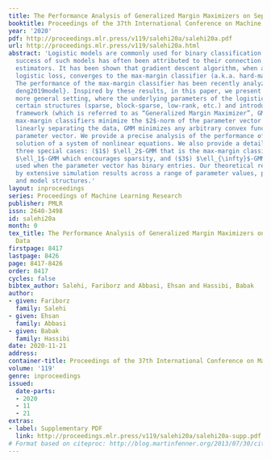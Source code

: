 ```yaml
---
title: The Performance Analysis of Generalized Margin Maximizers on Separable Data
booktitle: Proceedings of the 37th International Conference on Machine Learning
year: '2020'
pdf: http://proceedings.mlr.press/v119/salehi20a/salehi20a.pdf
url: http://proceedings.mlr.press/v119/salehi20a.html
abstract: 'Logistic models are commonly used for binary classification tasks. The
  success of such models has often been attributed to their connection to maximum-likelihood
  estimators. It has been shown that gradient descent algorithm, when applied on the
  logistic loss, converges to the max-margin classifier (a.k.a. hard-margin SVM).
  The performance of the max-margin classifier has been recently analyzed in \cite{montanari2019generalization,
  deng2019model}. Inspired by these results, in this paper, we present and study a
  more general setting, where the underlying parameters of the logistic model possess
  certain structures (sparse, block-sparse, low-rank, etc.) and introduce a more general
  framework (which is referred to as “Generalized Margin Maximizer”, GMM). While classical
  max-margin classifiers minimize the $2$-norm of the parameter vector subject to
  linearly separating the data, GMM minimizes any arbitrary convex function of the
  parameter vector. We provide a precise analysis of the performance of GMM via the
  solution of a system of nonlinear equations. We also provide a detailed study for
  three special cases: ($1$) $\ell_2$-GMM that is the max-margin classifier, ($2$)
  $\ell_1$-GMM which encourages sparsity, and ($3$) $\ell_{\infty}$-GMM which is often
  used when the parameter vector has binary entries. Our theoretical results are validated
  by extensive simulation results across a range of parameter values, problem instances,
  and model structures.'
layout: inproceedings
series: Proceedings of Machine Learning Research
publisher: PMLR
issn: 2640-3498
id: salehi20a
month: 0
tex_title: The Performance Analysis of Generalized Margin Maximizers on Separable
  Data
firstpage: 8417
lastpage: 8426
page: 8417-8426
order: 8417
cycles: false
bibtex_author: Salehi, Fariborz and Abbasi, Ehsan and Hassibi, Babak
author:
- given: Fariborz
  family: Salehi
- given: Ehsan
  family: Abbasi
- given: Babak
  family: Hassibi
date: 2020-11-21
address: 
container-title: Proceedings of the 37th International Conference on Machine Learning
volume: '119'
genre: inproceedings
issued:
  date-parts:
  - 2020
  - 11
  - 21
extras:
- label: Supplementary PDF
  link: http://proceedings.mlr.press/v119/salehi20a/salehi20a-supp.pdf
# Format based on citeproc: http://blog.martinfenner.org/2013/07/30/citeproc-yaml-for-bibliographies/
---
```

